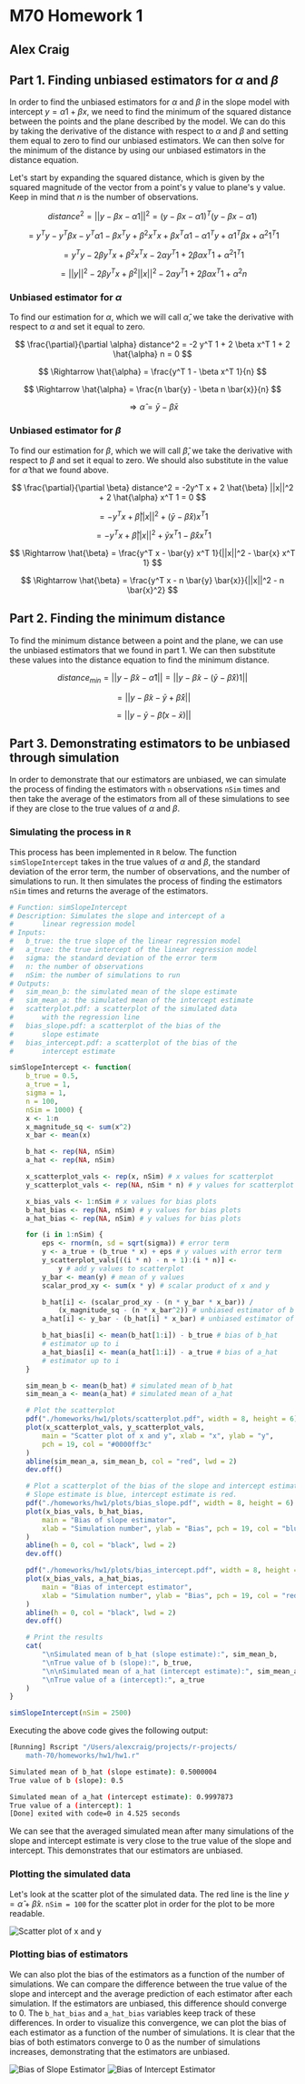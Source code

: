 # M70 Homework 1

## Alex Craig

## Part 1. Finding unbiased estimators for $\alpha$ and $\beta$

In order to find the unbiased estimators for $\alpha$ and $\beta$ in the slope model with intercept $y = \alpha 1 + \beta x$, we need to find the minimum of the squared distance between the points and the plane described by the model. We can do this by taking the derivative of the distance with respect to $\alpha$ and $\beta$ and setting them equal to zero to find our unbiased estimators. We can then solve for the minimum of the distance by using our unbiased estimators in the distance equation.

Let's start by expanding the squared distance, which is given by the squared magnitude of the vector from a point's y value to plane's y value. Keep in mind that $n$ is the number of observations.

$$
distance^2 = ||y - \beta x - \alpha 1||^2 = (y - \beta x - \alpha 1)^T(y - \beta x - \alpha 1)
$$

$$
= y^T y - y^T \beta x - y^T \alpha 1 - \beta x^T y + \beta^2 x^T x + \beta x^T \alpha 1 - \alpha 1^T y + \alpha 1^T \beta x + \alpha^2 1^T 1
$$

$$
= y^T y - 2 \beta y^T x + \beta^2 x^T x - 2 \alpha y^T 1 + 2 \beta \alpha x^T 1 + \alpha^2 1^T 1
$$

$$
= ||y||^2 - 2 \beta y^T x + \beta^2 ||x||^2 - 2 \alpha y^T 1 + 2 \beta \alpha x^T 1 + \alpha^2 n
$$

### Unbiased estimator for $\alpha$

To find our estimation for $\alpha$, which we will call $\hat{\alpha}$, we take the derivative with respect to $\alpha$ and set it equal to zero.

$$
\frac{\partial}{\partial \alpha} distance^2 = -2 y^T 1 + 2 \beta x^T 1 + 2 \hat{\alpha} n = 0
$$

$$
\Rightarrow \hat{\alpha} = \frac{y^T 1 - \beta x^T 1}{n}
$$

$$
\Rightarrow \hat{\alpha} = \frac{n \bar{y} - \beta n \bar{x}}{n}
$$

$$
\Rightarrow \hat{\alpha} = \bar{y} - \beta \bar{x}
$$

### Unbiased estimator for $\beta$

To find our estimation for $\beta$, which we will call $\hat{\beta}$, we take the derivative with respect to $\beta$ and set it equal to zero. We should also substitute in the value for $\hat{\alpha}$ that we found above.

$$
\frac{\partial}{\partial \beta} distance^2 = -2y^T x + 2 \hat{\beta} ||x||^2 + 2 \hat{\alpha} x^T 1 = 0
$$

$$
= -y^T x +  \hat{\beta} ||x||^2 +  (\bar{y} - \hat{\beta} \bar{x}) x^T 1
$$

$$
= -y^T x + \hat{\beta} ||x||^2 + \bar{y} x^T 1 - \hat{\beta} \bar{x} x^T 1
$$

$$
\Rightarrow \hat{\beta} = \frac{y^T x - \bar{y} x^T 1}{||x||^2 - \bar{x} x^T 1}
$$

$$
\Rightarrow \hat{\beta} = \frac{y^T x - n \bar{y} \bar{x}}{||x||^2 - n \bar{x}^2}
$$

## Part 2. Finding the minimum distance

To find the minimum distance between a point and the plane, we can use the unbiased estimators that we found in part 1. We can then substitute these values into the distance equation to find the minimum distance.

$$
distance_{min} = ||y - \hat{\beta} x - \hat{\alpha} 1|| = ||y - \hat{\beta} x - (\bar{y} - \hat{\beta} \bar{x})1||
$$

$$
= ||y - \hat{\beta} x - \bar{y} + \hat{\beta} \bar{x}||
$$

$$
= ||y - \bar{y} - \hat{\beta} (x - \bar{x})||
$$

## Part 3. Demonstrating estimators to be unbiased through simulation

In order to demonstrate that our estimators are unbiased, we can simulate the process of finding the estimators with `n` observations `nSim` times and then take the average of the estimators from all of these simulations to see if they are close to the true values of $\alpha$ and $\beta$.

### Simulating the process in `R`

This process has been implemented in `R` below. The function `simSlopeIntercept` takes in the true values of $\alpha$ and $\beta$, the standard deviation of the error term, the number of observations, and the number of simulations to run. It then simulates the process of finding the estimators `nSim` times and returns the average of the estimators.

```r
# Function: simSlopeIntercept
# Description: Simulates the slope and intercept of a
#       linear regression model
# Inputs:
#   b_true: the true slope of the linear regression model
#   a_true: the true intercept of the linear regression model
#   sigma: the standard deviation of the error term
#   n: the number of observations
#   nSim: the number of simulations to run
# Outputs:
#   sim_mean_b: the simulated mean of the slope estimate
#   sim_mean_a: the simulated mean of the intercept estimate
#   scatterplot.pdf: a scatterplot of the simulated data
#       with the regression line
#   bias_slope.pdf: a scatterplot of the bias of the
#       slope estimate
#   bias_intercept.pdf: a scatterplot of the bias of the
#       intercept estimate

simSlopeIntercept <- function(
    b_true = 0.5,
    a_true = 1,
    sigma = 1,
    n = 100,
    nSim = 1000) {
    x <- 1:n
    x_magnitude_sq <- sum(x^2)
    x_bar <- mean(x)

    b_hat <- rep(NA, nSim)
    a_hat <- rep(NA, nSim)

    x_scatterplot_vals <- rep(x, nSim) # x values for scatterplot
    y_scatterplot_vals <- rep(NA, nSim * n) # y values for scatterplot

    x_bias_vals <- 1:nSim # x values for bias plots
    b_hat_bias <- rep(NA, nSim) # y values for bias plots
    a_hat_bias <- rep(NA, nSim) # y values for bias plots

    for (i in 1:nSim) {
        eps <- rnorm(n, sd = sqrt(sigma)) # error term
        y <- a_true + (b_true * x) + eps # y values with error term
        y_scatterplot_vals[((i * n) - n + 1):(i * n)] <-
            y # add y values to scatterplot
        y_bar <- mean(y) # mean of y values
        scalar_prod_xy <- sum(x * y) # scalar product of x and y

        b_hat[i] <- (scalar_prod_xy - (n * y_bar * x_bar)) /
            (x_magnitude_sq - (n * x_bar^2)) # unbiased estimator of b
        a_hat[i] <- y_bar - (b_hat[i] * x_bar) # unbiased estimator of a

        b_hat_bias[i] <- mean(b_hat[1:i]) - b_true # bias of b_hat
        # estimator up to i
        a_hat_bias[i] <- mean(a_hat[1:i]) - a_true # bias of a_hat
        # estimator up to i
    }

    sim_mean_b <- mean(b_hat) # simulated mean of b_hat
    sim_mean_a <- mean(a_hat) # simulated mean of a_hat

    # Plot the scatterplot
    pdf("./homeworks/hw1/plots/scatterplot.pdf", width = 8, height = 6)
    plot(x_scatterplot_vals, y_scatterplot_vals,
        main = "Scatter plot of x and y", xlab = "x", ylab = "y",
        pch = 19, col = "#0000ff3c"
    )
    abline(sim_mean_a, sim_mean_b, col = "red", lwd = 2)
    dev.off()

    # Plot a scatterplot of the bias of the slope and intercept estimates.
    # Slope estimate is blue, intercept estimate is red.
    pdf("./homeworks/hw1/plots/bias_slope.pdf", width = 8, height = 6)
    plot(x_bias_vals, b_hat_bias,
        main = "Bias of slope estimator",
        xlab = "Simulation number", ylab = "Bias", pch = 19, col = "blue"
    )
    abline(h = 0, col = "black", lwd = 2)
    dev.off()

    pdf("./homeworks/hw1/plots/bias_intercept.pdf", width = 8, height = 6)
    plot(x_bias_vals, a_hat_bias,
        main = "Bias of intercept estimator",
        xlab = "Simulation number", ylab = "Bias", pch = 19, col = "red"
    )
    abline(h = 0, col = "black", lwd = 2)
    dev.off()

    # Print the results
    cat(
        "\nSimulated mean of b_hat (slope estimate):", sim_mean_b,
        "\nTrue value of b (slope):", b_true,
        "\n\nSimulated mean of a_hat (intercept estimate):", sim_mean_a,
        "\nTrue value of a (intercept):", a_true
    )
}

simSlopeIntercept(nSim = 2500)
```

Executing the above code gives the following output:

```bash
[Running] Rscript "/Users/alexcraig/projects/r-projects/
    math-70/homeworks/hw1/hw1.r"

Simulated mean of b_hat (slope estimate): 0.5000004
True value of b (slope): 0.5

Simulated mean of a_hat (intercept estimate): 0.9997873
True value of a (intercept): 1
[Done] exited with code=0 in 4.525 seconds
```

We can see that the averaged simulated mean after many simulations of the slope and intercept estimate is very close to the true value of the slope and intercept. This demonstrates that our estimators are unbiased.

### Plotting the simulated data

Let's look at the scatter plot of the simulated data. The red line is the line $y = \hat{\alpha} + \hat{\beta} x$. `nSim = 100` for the scatter plot in order for the plot to be more readable.

![Scatter plot of x and y](./plots/scatterplot.png)

### Plotting bias of estimators

We can also plot the bias of the estimators as a function of the number of simulations. We can compare the difference between the true value of the slope and intercept and the average prediction of each estimator after each simulation. If the estimators are unbiased, this difference should converge to 0. The `b_hat_bias` and `a_hat_bias` variables keep track of these differences. In order to visualize this convergence, we can plot the bias of each estimator as a function of the number of simulations. It is clear that the bias of both estimators converge to 0 as the number of simulations increases, demonstrating that the estimators are unbiased.

![Bias of Slope Estimator](./plots/bias_slope.png)
![Bias of Intercept Estimator](./plots/bias_intercept.png)
